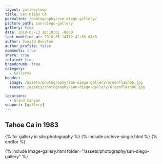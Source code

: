 ```yaml
---
layout: galleryloop
title: San Diego Ca
permalink: /photography/san-diego-gallery/
picture_path: san-diego-gallery
gallery: true
date: 2018-05-13 16:18:01 -0600
last_modified_at: 2018-05-14T12:42:38-04:0
author: Donald Boulton
author_profile: false
comments: true
share: true
related: true
breadcrumb: true
category:
  - Gallerys
header:
  image: /assets/photography/san-diego-gallery/Greenflash06.jpg
  teaser: /assets/photography/san-diego-gallery/Greenflash06.jpg

locations:
  - Grand Canyon
support: [gallery]
---
```


## Tahoe Ca in 1983

{% for gallery in site.photography %}
  {% include archive-single.html %}
{% endfor %}

{% include image-gallery.html folder="/assets/photography/san-diego-gallery" %}